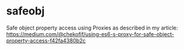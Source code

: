 # safeobj
Safe object property access using Proxies as described in my article: https://medium.com/@chekofif/using-es6-s-proxy-for-safe-object-property-access-f42fa4380b2c
